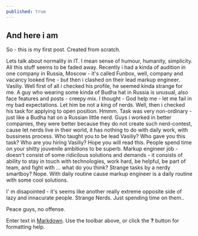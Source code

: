 ```yaml
---
published: true
---
```

## And here i am

So - this is my first post. Created from scratch.

Lets talk about normality in IT. I mean sense of humour, humanity, simplicity. All this stuff seems to be faded away. Recently i had a kinda of audition in one company in Russia, Moscow - it's called Funbox, well, company and vacancy looked fine - but then i clashed on their lead markup engineer. Vasiliy. Well first of all i checked his profile, he seemed kinda strange for me. A guy who wearing some kinda of Budha hat in Russia is unusual, also face features and posts - creepy mix. I thought - God help me - let me fail in my bad expectations. Let him be not a king of nerds. Well, then i checked his task for applying to open position. Hmmm. Task was very non-ordinary - just like a Budha hat on a Russian little nerd. Guys i worked in better companies, they were better because they do not create such nerd-contest, cause let nerds live in their world, it has nothing to do with daily work, with bussiness process. Who taught you to be lead Vasiliy? Who gave you this task? Who are you hiring Vasiliy? Hope you will read this. People spend time on your shitty jouvenile ambitions to be superb. Markup engineer job - doesn't consist of some ridicilous solutions and demands - it consists of ability to stay in touch with technologies, work hard, be helpful, be part of team, and fight with ... what do you think? Strange tasks by a nerdy smartboy? Nope. With daily routine cause markup engineer is a daily routine with some cool solutions.

I' m disapointed - it's seems like another really extreme opposite side of lazy and innacurate people. Strange Nerds. Just spending time on them..

Peace guys, no offense.

Enter text in [Markdown](http://daringfireball.net/projects/markdown/). Use the toolbar above, or click the **?** button for formatting help.
